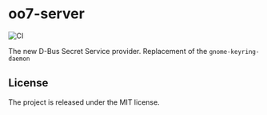 # oo7-server

![CI](https://github.com/bilelmoussaoui/oo7/workflows/CI/badge.svg)

The new D-Bus Secret Service provider. Replacement of the `gnome-keyring-daemon`

## License

The project is released under the MIT license.
